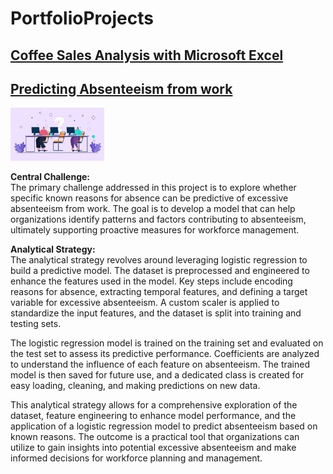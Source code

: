 # PortfolioProjects

## [Coffee Sales Analysis with Microsoft Excel](./CoffeeSales.md)


## [Predicting Absenteeism from work](./Absenteeism.md)

[<img src="./assets/images/Employee-Absenteeism.jpg" width="150" />](./Absenteeism.md)

**Central Challenge:**  
The primary challenge addressed in this project is to explore whether specific known reasons for absence can be predictive of excessive absenteeism from work. The goal is to develop a model that can help organizations identify patterns and factors contributing to absenteeism, ultimately supporting proactive measures for workforce management.

**Analytical Strategy:**  
The analytical strategy revolves around leveraging logistic regression to build a predictive model. The dataset is preprocessed and engineered to enhance the features used in the model. Key steps include encoding reasons for absence, extracting temporal features, and defining a target variable for excessive absenteeism. A custom scaler is applied to standardize the input features, and the dataset is split into training and testing sets.

The logistic regression model is trained on the training set and evaluated on the test set to assess its predictive performance. Coefficients are analyzed to understand the influence of each feature on absenteeism. The trained model is then saved for future use, and a dedicated class is created for easy loading, cleaning, and making predictions on new data.

This analytical strategy allows for a comprehensive exploration of the dataset, feature engineering to enhance model performance, and the application of a logistic regression model to predict absenteeism based on known reasons. The outcome is a practical tool that organizations can utilize to gain insights into potential excessive absenteeism and make informed decisions for workforce planning and management.

